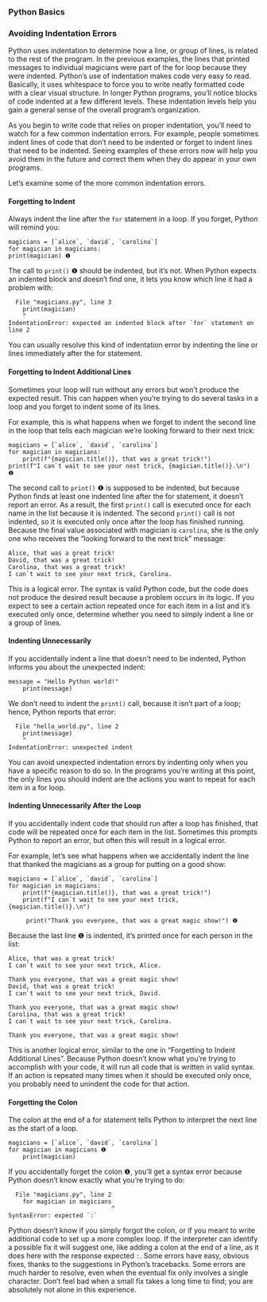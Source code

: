 ### Python Basics

### Avoiding Indentation Errors
Python uses indentation to determine how a line, or group of lines, is related to the rest of the program. In the previous examples, the lines that printed messages to individual magicians were part of the for loop because they were indented. Python’s use of indentation makes code very easy to read. Basically, it uses whitespace to force you to write neatly formatted code with a clear visual structure. In longer Python programs, you’ll notice blocks of code indented at a few different levels. These indentation levels help you gain a general sense of the overall program’s organization.

As you begin to write code that relies on proper indentation, you’ll need to watch for a few common indentation errors. For example, people sometimes indent lines of code that don’t need to be indented or forget to indent lines that need to be indented. Seeing examples of these errors now will help you avoid them in the future and correct them when they do appear in your own programs.

Let’s examine some of the more common indentation errors.

#### Forgetting to Indent
Always indent the line after the `for` statement in a loop. If you forget, Python will remind you:

```
magicians = [`alice`, `david`, `carolina`]
for magician in magicians:
print(magician) ❶ 
```

The call to `print()` ❶ should be indented, but it’s not. When Python expects an indented block and doesn’t find one, it lets you know which line it had a problem with:

```
  File "magicians.py", line 3
    print(magician)
    ^
IndentationError: expected an indented block after `for` statement on line 2
```

You can usually resolve this kind of indentation error by indenting the line or lines immediately after the for statement.

#### Forgetting to Indent Additional Lines
Sometimes your loop will run without any errors but won’t produce the expected result. This can happen when you’re trying to do several tasks in a loop and you forget to indent some of its lines.

For example, this is what happens when we forget to indent the second line in the loop that tells each magician we’re looking forward to their next trick:

```
magicians = [`alice`, `david`, `carolina`]
for magician in magicians:
    print(f"{magician.title()}, that was a great trick!")
print(f"I can`t wait to see your next trick, {magician.title()}.\n") ❶ 
```

The second call to `print()` ❶ is supposed to be indented, but because Python finds at least one indented line after the for statement, it doesn’t report an error. As a result, the first `print()` call is executed once for each name in the list because it is indented. The second `print()` call is not indented, so it is executed only once after the loop has finished running. Because the final value associated with magician is `carolina`, she is the only one who receives the “looking forward to the next trick” message:

```
Alice, that was a great trick!
David, that was a great trick!
Carolina, that was a great trick!
I can`t wait to see your next trick, Carolina.
```

This is a logical error. The syntax is valid Python code, but the code does not produce the desired result because a problem occurs in its logic. If you expect to see a certain action repeated once for each item in a list and it’s executed only once, determine whether you need to simply indent a line or a group of lines.

#### Indenting Unnecessarily
If you accidentally indent a line that doesn’t need to be indented, Python informs you about the unexpected indent:

```
message = "Hello Python world!"
    print(message)
```

We don’t need to indent the `print()` call, because it isn’t part of a loop; hence, Python reports that error:

```
  File "hello_world.py", line 2
    print(message)
    ^
IndentationError: unexpected indent
```

You can avoid unexpected indentation errors by indenting only when you have a specific reason to do so. In the programs you’re writing at this point, the only lines you should indent are the actions you want to repeat for each item in a for loop.

#### Indenting Unnecessarily After the Loop
If you accidentally indent code that should run after a loop has finished, that code will be repeated once for each item in the list. Sometimes this prompts Python to report an error, but often this will result in a logical error.

For example, let’s see what happens when we accidentally indent the line that thanked the magicians as a group for putting on a good show:

```
magicians = [`alice`, `david`, `carolina`]
for magician in magicians:
    print(f"{magician.title()}, that was a great trick!")
    print(f"I can`t wait to see your next trick, {magician.title()}.\n")

     print("Thank you everyone, that was a great magic show!") ❶
```

Because the last line ❶ is indented, it’s printed once for each person in the list:

```
Alice, that was a great trick!
I can`t wait to see your next trick, Alice.

Thank you everyone, that was a great magic show!
David, that was a great trick!
I can`t wait to see your next trick, David.

Thank you everyone, that was a great magic show!
Carolina, that was a great trick!
I can`t wait to see your next trick, Carolina.

Thank you everyone, that was a great magic show!
```

This is another logical error, similar to the one in “Forgetting to Indent Additional Lines”. Because Python doesn’t know what you’re trying to accomplish with your code, it will run all code that is written in valid syntax. If an action is repeated many times when it should be executed only once, you probably need to unindent the code for that action.

#### Forgetting the Colon
The colon at the end of a for statement tells Python to interpret the next line as the start of a loop.

```
magicians = [`alice`, `david`, `carolina`]
for magician in magicians ❶ 
    print(magician)
```

If you accidentally forget the colon ❶, you’ll get a syntax error because Python doesn’t know exactly what you’re trying to do:

```
  File "magicians.py", line 2
    for magician in magicians
                             ^
SyntaxError: expected `:`
```

Python doesn’t know if you simply forgot the colon, or if you meant to write additional code to set up a more complex loop. If the interpreter can identify a possible fix it will suggest one, like adding a colon at the end of a line, as it does here with the response expected `:`. Some errors have easy, obvious fixes, thanks to the suggestions in Python’s tracebacks. Some errors are much harder to resolve, even when the eventual fix only involves a single character. Don’t feel bad when a small fix takes a long time to find; you are absolutely not alone in this experience.